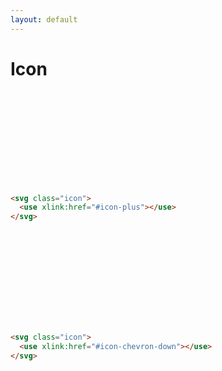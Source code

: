 ```yaml
---
layout: default
---
```


<h1>Icon</h1>



<div class="components-preview">

  <svg class="icon"><use xlink:href="#icon-plus"></use></svg>

</div>

<div class="components-code" markdown="1">

```html
<svg class="icon">
  <use xlink:href="#icon-plus"></use>
</svg>
```

</div>

<div class="components-preview">

  <svg class="icon"><use xlink:href="#icon-chevron-down"></use></svg>

</div>

<div class="components-code" markdown="1">

```html
<svg class="icon">
  <use xlink:href="#icon-chevron-down"></use>
</svg>
```